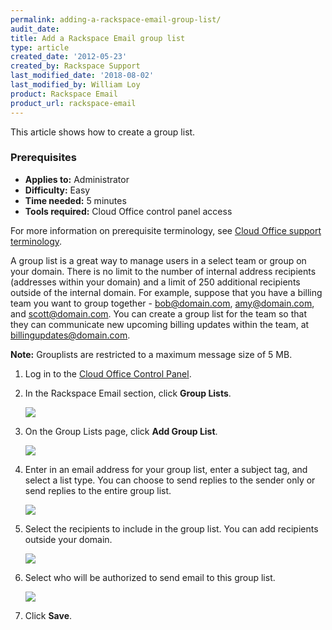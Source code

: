 ```yaml
---
permalink: adding-a-rackspace-email-group-list/
audit_date:
title: Add a Rackspace Email group list
type: article
created_date: '2012-05-23'
created_by: Rackspace Support
last_modified_date: '2018-08-02'
last_modified_by: William Loy
product: Rackspace Email
product_url: rackspace-email
---
```


This article shows how to create a group list.

### Prerequisites

- **Applies to:** Administrator
- **Difficulty:** Easy
- **Time needed:** 5 minutes
- **Tools required:** Cloud Office control panel access

For more information on prerequisite terminology, see [Cloud Office support terminology](/how-to/cloud-office-support-terminology).

A group list is a great way to manage users in a select team or group on your domain. There is no limit to the number of internal address recipients (addresses within your domain) and a limit of 250 additional recipients outside of the internal domain. For example, suppose that you have a billing team you want to group together - bob@domain.com, amy@domain.com, and scott@domain.com. You can create a group list for the team so that they can communicate new upcoming billing updates within the team, at billingupdates@domain.com.

**Note:** Grouplists are restricted to a maximum message size of 5 MB. 

1. Log in to the [Cloud Office Control Panel](https://cp.rackspace.com).
2. In the Rackspace Email section, click **Group Lists**.

    <img src="{% asset_path rackspace-email/adding-a-rackspace-email-group-list/group_lists_CP1.png %}" />

3. On the Group Lists page, click **Add Group List**.

    <img src="{% asset_path rackspace-email/adding-a-rackspace-email-group-list/add_group_list.png %}" />

4. Enter in an email address for your group list, enter a subject tag, and select a list type. You can choose to send replies to the sender only or send replies to the entire group list.

    <img src="{% asset_path rackspace-email/adding-a-rackspace-email-group-list/example_list.png %}" />

5. Select the recipients to include in the group list. You can add recipients outside your domain.

    <img src="{% asset_path rackspace-email/adding-a-rackspace-email-group-list/recipients.png %}" />

6. Select who will be authorized to send email to this group list.

    <img src="{% asset_path rackspace-email/adding-a-rackspace-email-group-list/authsenders.png %}" />

7. Click **Save**.
